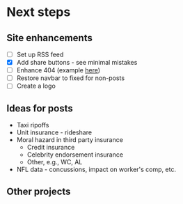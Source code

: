 # Next steps

## Site enhancements
* [ ] Set up RSS feed
* [x] Add share buttons - see minimal mistakes
* [ ] Enhance 404 (example [here](http://codepen.io/koenigsegg1/pen/VawWov))
* [ ] Restore navbar to fixed for non-posts
* [ ] Create a logo

## Ideas for posts
* Taxi ripoffs
* Unit insurance - rideshare
* Moral hazard in third party insurance
  * Credit insurance
  * Celebrity endorsement insurance
  * Other, e.g., WC, AL
* NFL data - concussions, impact on worker's comp, etc.

## Other projects
